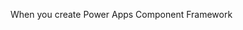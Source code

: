 When you create Power Apps Component Framework 
<!--stackedit_data:
eyJoaXN0b3J5IjpbMTAyNTQzODEyNV19
-->